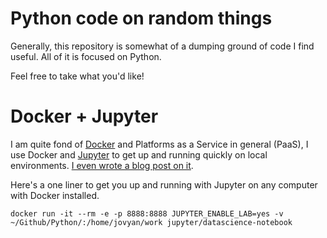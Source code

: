 # Python code on random things

Generally, this repository is somewhat of a dumping ground of code I find useful. All of it is focused on Python.

Feel free to take what you'd like!

# Docker + Jupyter

I am quite fond of [Docker](https://www.docker.com/) and Platforms as a Service in general (PaaS), I use Docker and [Jupyter](https://jupyter.org/index.html) to get up and running quickly on local environments. [I even wrote a blog post on it](https://franciscojavierarceo.github.io/post/docker-for-data-science).

Here's a one liner to get you up and running with Jupyter on any computer with Docker installed.

```
docker run -it --rm -e -p 8888:8888 JUPYTER_ENABLE_LAB=yes -v ~/Github/Python/:/home/jovyan/work jupyter/datascience-notebook
```
